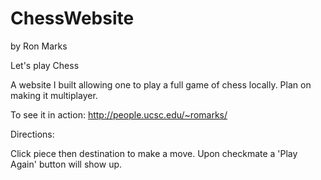 # ChessWebsite

by Ron Marks

Let's play Chess

A website I built allowing one to play a full game of chess locally. Plan on making it multiplayer.

To see it in action: http://people.ucsc.edu/~romarks/

Directions:

Click piece then destination to make a move. Upon checkmate a 'Play Again' button will show up.
